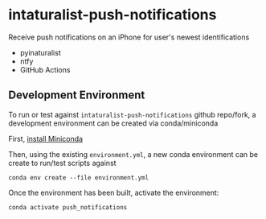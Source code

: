 # intaturalist-push-notifications

Receive push notifications on an iPhone for user's newest identifications

- pyinaturalist
- ntfy
- GitHub Actions

## Development Environment
To run or test against `intaturalist-push-notifications` github repo/fork, a development environment can be created via conda/miniconda

First, [install Miniconda](https://docs.conda.io/projects/miniconda/en/latest/miniconda-install.html)

Then, using the existing `environment.yml`, a new conda environment can be create to run/test scripts against

```
conda env create --file environment.yml
```
Once the environment has been built, activate the environment:
```
conda activate push_notifications
```
